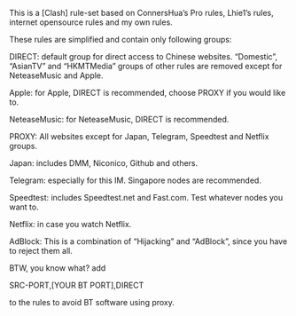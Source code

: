 This is a [Clash] rule-set based on ConnersHua’s Pro rules, Lhie1’s rules, internet opensource rules and my own rules.

These rules are simplified and contain only following groups:

DIRECT: default group for direct access to Chinese websites. “Domestic”, “AsianTV” and “HKMTMedia” groups of other rules are removed except for NeteaseMusic and Apple.

Apple: for Apple, DIRECT is recommended, choose PROXY if you would like to.

NeteaseMusic: for NeteaseMusic, DIRECT is recommended.

PROXY: All websites except for Japan, Telegram, Speedtest and Netflix groups.

Japan: includes DMM, Niconico, Github and others.

Telegram: especially for this IM. Singapore nodes are recommended.

Speedtest: includes Speedtest.net and Fast.com. Test whatever nodes you want to.

Netflix: in case you watch Netflix.

AdBlock: This is a combination of “Hijacking” and “AdBlock”, since you have to reject them all.

BTW, you know what? add 

SRC-PORT,[YOUR BT PORT],DIRECT

to the rules to avoid BT software using proxy.
